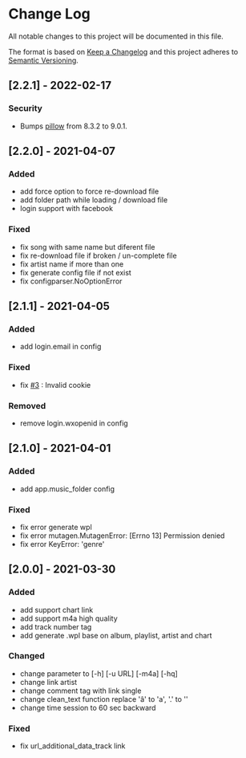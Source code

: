 
# Change Log
All notable changes to this project will be documented in this file.
 
The format is based on [Keep a Changelog](http://keepachangelog.com/)
and this project adheres to [Semantic Versioning](http://semver.org/).

## [2.2.1] - 2022-02-17
 
### Security

- Bumps [pillow](https://github.com/python-pillow/Pillow) from 8.3.2 to 9.0.1.

## [2.2.0] - 2021-04-07
 
### Added

- add force option to force re-download file
- add folder path while loading / download file
- login support with facebook
 
### Fixed 

- fix song with same name but diferent file
- fix re-download file if broken / un-complete file
- fix artist name if more than one
- fix generate config file if not exist
- fix configparser.NoOptionError

## [2.1.1] - 2021-04-05
 
### Added

- add login.email in config
 
### Fixed 

- fix [#3](https://github.com/jaris58/joox_dl/issues/3#issue-849974043) : Invalid cookie

### Removed

-  remove login.wxopenid in config

## [2.1.0] - 2021-04-01
 
### Added

- add app.music_folder config
 
### Fixed 

- fix error generate wpl
- fix error mutagen.MutagenError: [Errno 13] Permission denied
- fix error KeyError: 'genre'

## [2.0.0] - 2021-03-30
 
### Added

- add support chart link
- add support m4a high quality
- add track number tag
- add generate .wpl base on album, playlist, artist and chart
   
### Changed

- change parameter to [-h] [-u URL] [-m4a] [-hq]
- change link artist
- change comment tag with link single
- change clean_text function replace 'â' to 'a', '.' to ''
- change time session to 60 sec backward

 
### Fixed 

- fix url_additional_data_track link